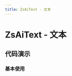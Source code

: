 ```yaml
---
title: ZsAiText - 文本
---
```


# ZsAiText - 文本

## 代码演示

### 基本使用

<code src="../demos/base.tsx"  background="var(--main-bg-color)" oldtitle="基本使用"></code>
